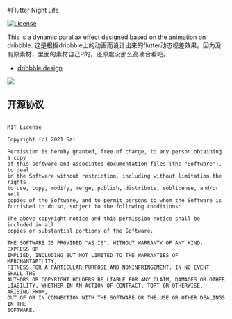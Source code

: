 #Flutter Night Life

[![License](https://img.shields.io/badge/license-MIT-green.svg)](/LICENSE)

This is a dynamic parallax effect designed based on the animation on dribbble.
这是根据dribbble上的动画而设计出来的flutter动态视差效果。因为没有原素材，里面的素材自己P的，还原度没那么高凑合看吧。

 - [dribbble design](https://dribbble.com/shots/2047635-New-York-and-San-Francisco/attachments/2047635-New-York-and-San-Francisco?mode=media)

![](https://cdn.dribbble.com/users/1994/screenshots/2047635/newyork.gif)




## 开源协议

```

MIT License

Copyright (c) 2021 Sai

Permission is hereby granted, free of charge, to any person obtaining a copy
of this software and associated documentation files (the "Software"), to deal
in the Software without restriction, including without limitation the rights
to use, copy, modify, merge, publish, distribute, sublicense, and/or sell
copies of the Software, and to permit persons to whom the Software is
furnished to do so, subject to the following conditions:

The above copyright notice and this permission notice shall be included in all
copies or substantial portions of the Software.

THE SOFTWARE IS PROVIDED "AS IS", WITHOUT WARRANTY OF ANY KIND, EXPRESS OR
IMPLIED, INCLUDING BUT NOT LIMITED TO THE WARRANTIES OF MERCHANTABILITY,
FITNESS FOR A PARTICULAR PURPOSE AND NONINFRINGEMENT. IN NO EVENT SHALL THE
AUTHORS OR COPYRIGHT HOLDERS BE LIABLE FOR ANY CLAIM, DAMAGES OR OTHER
LIABILITY, WHETHER IN AN ACTION OF CONTRACT, TORT OR OTHERWISE, ARISING FROM,
OUT OF OR IN CONNECTION WITH THE SOFTWARE OR THE USE OR OTHER DEALINGS IN THE
SOFTWARE.


```
